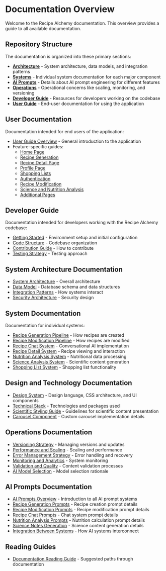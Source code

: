 
# Documentation Overview

Welcome to the Recipe Alchemy documentation. This overview provides a guide to all available documentation.

## Repository Structure

The documentation is organized into these primary sections:

- **[Architecture](./architecture/)** - System architecture, data models, and integration patterns
- **[Systems](./systems/)** - Individual system documentation for each major component
- **[AI Prompts](./ai-prompts/)** - Details about AI prompt engineering for different features
- **[Operations](./operations/)** - Operational concerns like scaling, monitoring, and versioning
- **[Developer Guide](./developer-guide/)** - Resources for developers working on the codebase
- **[User Guide](./user-guide/)** - End-user documentation for using the application

## User Documentation

Documentation intended for end users of the application:

- [User Guide Overview](./user-guide/overview.md) - General introduction to the application
- Feature-specific guides:
  - [Home Page](./user-guide/home-page.md)
  - [Recipe Generation](./user-guide/recipe-generation.md)
  - [Recipe Detail Page](./user-guide/recipe-detail-page.md)
  - [Profile Page](./user-guide/profile-page.md)
  - [Shopping Lists](./user-guide/shopping-lists.md)
  - [Authentication](./user-guide/authentication.md)
  - [Recipe Modification](./user-guide/recipe-modification.md)
  - [Science and Nutrition Analysis](./user-guide/science-nutrition-analysis.md)
  - [Additional Pages](./user-guide/additional-pages.md)

## Developer Guide

Documentation intended for developers working with the Recipe Alchemy codebase:

- [Getting Started](./developer-guide/getting-started.md) - Environment setup and initial configuration
- [Code Structure](./developer-guide/code-structure.md) - Codebase organization
- [Contribution Guide](./developer-guide/contribution-guide.md) - How to contribute
- [Testing Strategy](./developer-guide/testing-strategy.md) - Testing approach

## System Architecture Documentation

- [System Architecture](./architecture/system-architecture.md) - Overall architecture
- [Data Model](./architecture/data-model.md) - Database schema and data structures
- [Integration Patterns](./architecture/integration-patterns.md) - How systems interact
- [Security Architecture](./architecture/security-architecture.md) - Security design

## System Documentation

Documentation for individual systems:

- [Recipe Generation Pipeline](./systems/recipe-generation-pipeline.md) - How recipes are created
- [Recipe Modification Pipeline](./systems/recipe-modification-pipeline.md) - How recipes are modified
- [Recipe Chat System](./systems/recipe-chat-system.md) - Conversational AI implementation
- [Recipe Detail System](./systems/recipe-detail-system.md) - Recipe viewing and interaction
- [Nutrition Analysis System](./systems/nutrition-analysis-system.md) - Nutritional data processing
- [Science Analysis System](./systems/science-analysis-system.md) - Scientific content generation
- [Shopping List System](./systems/shopping-list-system.md) - Shopping list functionality

## Design and Technology Documentation

- [Design System](./design-system.md) - Design language, CSS architecture, and UI components
- [Technical Stack](./technical-stack.md) - Technologies and packages used
- [Scientific Styling Guide](./scientific-styling-guide.md) - Guidelines for scientific content presentation
- [Carousel Component](./carousel-component.md) - Custom carousel implementation details

## Operations Documentation

- [Versioning Strategy](./operations/versioning-strategy.md) - Managing versions and updates
- [Performance and Scaling](./operations/performance-and-scaling.md) - Scaling and performance
- [Error Management Strategy](./operations/error-management-strategy.md) - Error handling and recovery
- [Monitoring and Analytics](./operations/monitoring-and-analytics.md) - System monitoring
- [Validation and Quality](./operations/validation-and-quality.md) - Content validation processes
- [AI Model Selection](./operations/ai-model-selection.md) - Model selection rationale

## AI Prompts Documentation

- [AI Prompts Overview](./ai-prompts/overview.md) - Introduction to all AI prompt systems
- [Recipe Generation Prompts](./ai-prompts/recipe-generation.md) - Recipe creation prompt details
- [Recipe Modification Prompts](./ai-prompts/recipe-modification.md) - Recipe modification prompt details
- [Recipe Chat Prompts](./ai-prompts/recipe-chat.md) - Chat system prompt details
- [Nutrition Analysis Prompts](./ai-prompts/nutrition-analysis.md) - Nutrition calculation prompt details
- [Science Notes Generation](./ai-prompts/science-notes.md) - Science content generation details
- [Integration Between Systems](./ai-prompts/integration.md) - How AI systems interconnect

## Reading Guides

- [Documentation Reading Guide](./documentation-reading-guide.md) - Suggested paths through documentation

